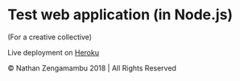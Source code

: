 # Test web application (in Node.js)

(For a creative collective)

Live deployment on [Heroku](https://blackniche-demo.herokuapp.com)

© Nathan Zengamambu 2018 | All Rights Reserved